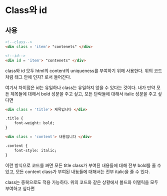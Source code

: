 # Class와 id

## 사용

```html
<!--class-->
<div class = 'item'> "contenets" </div>

<!--id-->
<div id = 'item'> "contenets" </div>
```

class와 id 모두 html의 content의 uniqueness를 부여하기 위해 사용한다. 위의 코드처럼 태그 안에 인자? 로서 들어간다. 

여기서 차이점은 id는 유일하나 class는 유일하지 않을 수 있다는 것이다. 내가 만약 모든 제목들에 대해서 bold 성분을 주고 싶고, 모든 단락들에 대해서 italic 성분을 주고 싶다면 

```html
<div class = 'title'> 제목입니다 </div>

.title {
    font-weight: bold;
}

<div class = 'content'> 내용입니다 </div>

.content {
    font-style: italic;
}
```

이런 방식으로 코드를 짜면 모든 title class가 부여된 내용들에 대해 전부 bold를 줄 수 있고, 모든 content class가 부여된 내뇽들에 대해서는 전부 italic을 줄 수 있다.

class는 중복으로도 적용 가능하다. 위의 코드와 같은 상황에서 볼드와 이탤릭을 모두 부여하고 싶다면

```html

```

